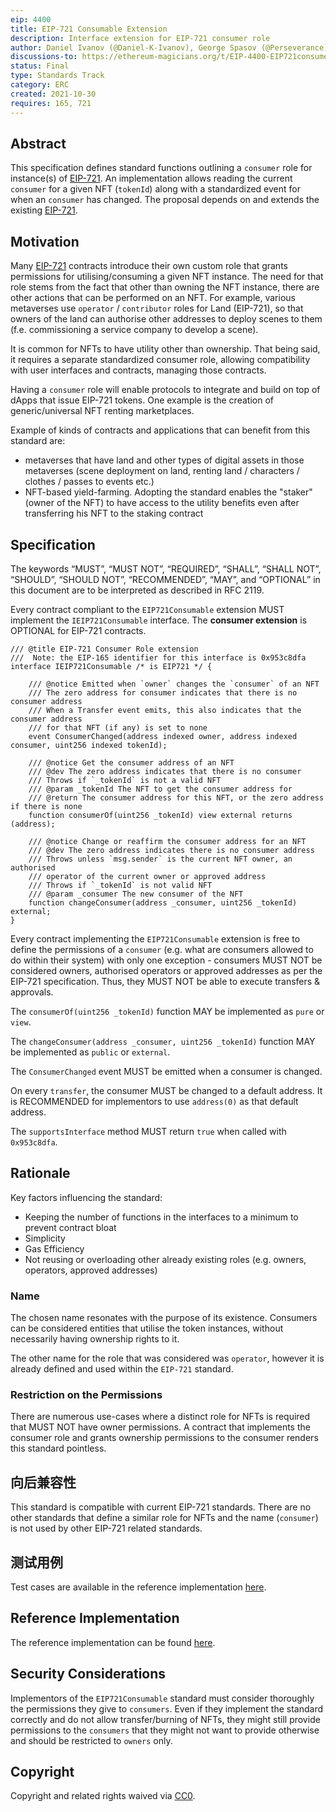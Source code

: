 ```yaml
---
eip: 4400
title: EIP-721 Consumable Extension
description: Interface extension for EIP-721 consumer role
author: Daniel Ivanov (@Daniel-K-Ivanov), George Spasov (@Perseverance)
discussions-to: https://ethereum-magicians.org/t/EIP-4400-EIP721consumer-extension/7371
status: Final
type: Standards Track
category: ERC
created: 2021-10-30
requires: 165, 721
---
```


## Abstract

This specification defines standard functions outlining a `consumer` role for instance(s) of [EIP-721](./eip-721.md). An implementation allows reading the current `consumer` for a given NFT (`tokenId`) along with a standardized event for when an `consumer` has changed. The proposal depends on and extends the existing [EIP-721](./eip-721.md).

## Motivation

Many [EIP-721](./eip-721.md) contracts introduce their own custom role that grants permissions for utilising/consuming a given NFT instance. The need for that role stems from the fact that other than owning the NFT instance, there are other actions that can be performed on an NFT. For example, various metaverses use `operator` / `contributor` roles for Land (EIP-721), so that owners of the land can authorise other addresses to deploy scenes to them (f.e. commissioning a service company to develop a scene).

It is common for NFTs to have utility other than ownership. That being said, it requires a separate standardized consumer role, allowing compatibility with user interfaces and contracts, managing those contracts.

Having a `consumer` role will enable protocols to integrate and build on top of dApps that issue EIP-721 tokens. One example is the creation of generic/universal NFT renting marketplaces.

Example of kinds of contracts and applications that can benefit from this standard are:
- metaverses that have land and other types of digital assets in those metaverses (scene deployment on land, renting land / characters / clothes / passes to events etc.)
- NFT-based yield-farming. Adopting the standard enables the "staker" (owner of the NFT) to have access to the utility benefits even after transferring his NFT to the staking contract

## Specification

The keywords “MUST”, “MUST NOT”, “REQUIRED”, “SHALL”, “SHALL NOT”, “SHOULD”, “SHOULD NOT”, “RECOMMENDED”, “MAY”, and “OPTIONAL” in this document are to be interpreted as described in RFC 2119.

Every contract compliant to the `EIP721Consumable` extension MUST implement the `IEIP721Consumable` interface. The **consumer extension** is OPTIONAL for EIP-721 contracts.

```solidity
/// @title EIP-721 Consumer Role extension
///  Note: the EIP-165 identifier for this interface is 0x953c8dfa
interface IEIP721Consumable /* is EIP721 */ {

    /// @notice Emitted when `owner` changes the `consumer` of an NFT
    /// The zero address for consumer indicates that there is no consumer address
    /// When a Transfer event emits, this also indicates that the consumer address
    /// for that NFT (if any) is set to none
    event ConsumerChanged(address indexed owner, address indexed consumer, uint256 indexed tokenId);

    /// @notice Get the consumer address of an NFT
    /// @dev The zero address indicates that there is no consumer
    /// Throws if `_tokenId` is not a valid NFT
    /// @param _tokenId The NFT to get the consumer address for
    /// @return The consumer address for this NFT, or the zero address if there is none
    function consumerOf(uint256 _tokenId) view external returns (address);

    /// @notice Change or reaffirm the consumer address for an NFT
    /// @dev The zero address indicates there is no consumer address
    /// Throws unless `msg.sender` is the current NFT owner, an authorised
    /// operator of the current owner or approved address
    /// Throws if `_tokenId` is not valid NFT
    /// @param _consumer The new consumer of the NFT
    function changeConsumer(address _consumer, uint256 _tokenId) external;
}
```

Every contract implementing the `EIP721Consumable` extension is free to define the permissions of a `consumer` (e.g. what are consumers allowed to do within their system) with only one exception - consumers MUST NOT be considered owners, authorised operators or approved addresses as per the EIP-721 specification. Thus, they MUST NOT be able to execute transfers & approvals.

The `consumerOf(uint256 _tokenId)` function MAY be implemented as `pure` or `view`.

The `changeConsumer(address _consumer, uint256 _tokenId)` function MAY be implemented as `public` or `external`.

The `ConsumerChanged` event MUST be emitted when a consumer is changed.

On every `transfer`, the consumer MUST be changed to a default address. It is RECOMMENDED for implementors to use `address(0)` as that default address.

The `supportsInterface` method MUST return `true` when called with `0x953c8dfa`.

## Rationale

Key factors influencing the standard:

- Keeping the number of functions in the interfaces to a minimum to prevent contract bloat
- Simplicity
- Gas Efficiency
- Not reusing or overloading other already existing roles (e.g. owners, operators, approved addresses)

### Name

The chosen name resonates with the purpose of its existence. Consumers can be considered entities that utilise the token instances, without necessarily having ownership rights to it.

The other name for the role that was considered was `operator`, however it is already defined and used within the `EIP-721` standard.

### Restriction on the Permissions

There are numerous use-cases where a distinct role for NFTs is required that MUST NOT have owner permissions. A contract that implements the consumer role and grants ownership permissions to the consumer renders this standard pointless.

## 向后兼容性

This standard is compatible with current EIP-721 standards. There are no other standards that define a similar role for NFTs and the name (`consumer`) is not used by other EIP-721 related standards.

## 测试用例

Test cases are available in the reference implementation [here](../assets/eip-4400/test/erc721-consumable.ts).

## Reference Implementation

The reference implementation can be found [here](../assets/eip-4400/contracts/ERC721Consumable.sol).

## Security Considerations

Implementors of the `EIP721Consumable` standard must consider thoroughly the permissions they give to `consumers`. Even if they implement the standard correctly and do not allow transfer/burning of NFTs, they might still provide permissions to the `consumers` that they might not want to provide otherwise and should be restricted to `owners` only.

## Copyright

Copyright and related rights waived via [CC0](../LICENSE.md).
